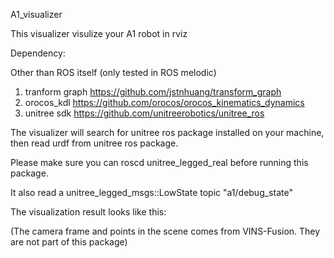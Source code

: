 A1_visualizer


This visualizer visulize your A1 robot in rviz



Dependency:

Other than ROS itself (only tested in ROS melodic)

1. tranform graph  https://github.com/jstnhuang/transform_graph
2. orocos_kdl      https://github.com/orocos/orocos_kinematics_dynamics
3. unitree sdk     https://github.com/unitreerobotics/unitree_ros


The visualizer will search for unitree ros package installed on your machine, then read urdf from unitree ros package. 

Please make sure you can roscd unitree_legged_real before running this package.

It also read a unitree_legged_msgs::LowState topic "a1/debug_state"


The visualization result looks like this:


(The camera frame and points in the scene comes from VINS-Fusion. They are not part of this package)
